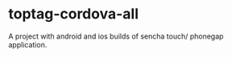 toptag-cordova-all
==================

A project with android and ios builds of sencha touch/ phonegap application.